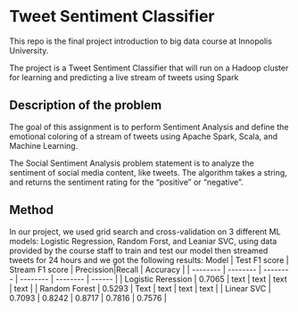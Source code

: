 # Tweet Sentiment Classifier
This repo is the final project introduction to big data course at Innopolis University.

The project is a Tweet Sentiment Classifier that will run on a Hadoop cluster for learning and predicting a live stream of tweets using Spark

## Description of the problem
The goal of this assignment is to perform Sentiment Analysis and define the emotional coloring of a stream of tweets using Apache Spark, Scala, and Machine Learning.

The Social Sentiment Analysis problem statement is to analyze the sentiment of social media content, like tweets. The algorithm takes a string, and returns the sentiment rating for the “positive” or “negative”.

## Method
In our project, we used grid search and cross-validation on 3 different ML models: Logistic Regression, Random Forst, and Leaniar SVC, using data provided by the course staff to train and test our model then streamed tweets for 24 hours and we got the following results:
 Model | Test F1 score | Stream F1 score | Precission|Recall | Accuracy |
| -------- | -------- | -------- | -------- | -------- | ------ |
| Logistic Reression    | 0.7065     | text     | text | text | text |
| Random Forest    | 0.5293     | Text     | text | text | text |
| Linear SVC   | 0.7093    | 0.8242   | 0.8717 | 0.7816 |  0.7576 |

